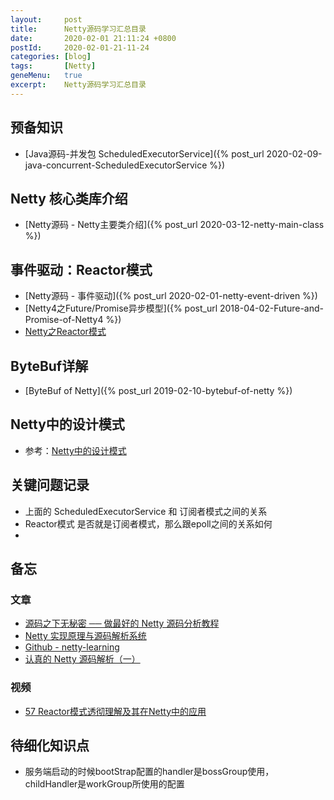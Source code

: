 ```yaml
---
layout:     post
title:      Netty源码学习汇总目录
date:       2020-02-01 21:11:24 +0800
postId:     2020-02-01-21-11-24
categories: [blog]
tags:       [Netty]
geneMenu:   true
excerpt:    Netty源码学习汇总目录
---
```


## 预备知识

* [Java源码-并发包 ScheduledExecutorService]({% post_url 2020-02-09-java-concurrent-ScheduledExecutorService %})

## Netty 核心类库介绍

* [Netty源码 - Netty主要类介绍]({% post_url 2020-03-12-netty-main-class %})

## 事件驱动：Reactor模式

* [Netty源码 - 事件驱动]({% post_url 2020-02-01-netty-event-driven %})
* [Netty4之Future/Promise异步模型]({% post_url 2018-04-02-Future-and-Promise-of-Netty4 %})
* [Netty之Reactor模式](https://zhuanlan.zhihu.com/p/33272452)

## ByteBuf详解

* [ByteBuf of Netty]({% post_url 2019-02-10-bytebuf-of-netty %})

## Netty中的设计模式

* 参考：[Netty中的设计模式](https://juejin.im/post/5d04aa52e51d45109b01b18a)

## 关键问题记录

* 上面的 ScheduledExecutorService 和 订阅者模式之间的关系
* Reactor模式 是否就是订阅者模式，那么跟epoll之间的关系如何
* 



## 备忘

### 文章
* [源码之下无秘密 ── 做最好的 Netty 源码分析教程](https://segmentfault.com/a/1190000007282628)
* [Netty 实现原理与源码解析系统](http://www.iocoder.cn/Netty/Netty-collection/?vip)
* [Github - netty-learning](https://github.com/code4craft/netty-learning)
* [认真的 Netty 源码解析（一）](https://juejin.im/post/5bdfde8251882516f6632dfe)

### 视频
* [57 Reactor模式透彻理解及其在Netty中的应用](https://www.youtube.com/watch?v=zR4Bro5bphI&list=PLfFz9jdZIa8cj6XIwkSaUbzEdPQZMmhCj&index=28)


## 待细化知识点

* 服务端启动的时候bootStrap配置的handler是bossGroup使用，childHandler是workGroup所使用的配置







